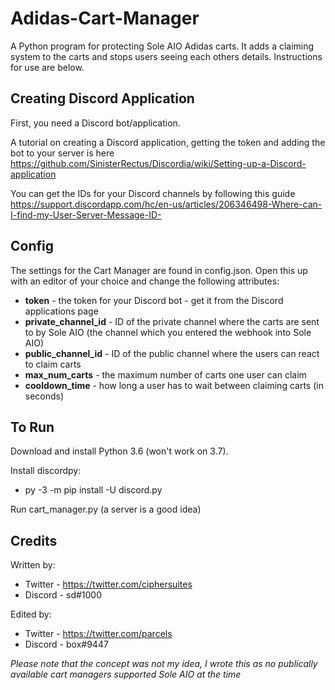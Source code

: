 # Adidas-Cart-Manager

A Python program for protecting Sole AIO Adidas carts. It adds a claiming system to the carts and stops users seeing each others details. Instructions for use are below.

## Creating Discord Application

First, you need a Discord bot/application.

A tutorial on creating a Discord application, getting the token and adding the bot to your server is here https://github.com/SinisterRectus/Discordia/wiki/Setting-up-a-Discord-application 

You can get the IDs for your Discord channels by following this guide https://support.discordapp.com/hc/en-us/articles/206346498-Where-can-I-find-my-User-Server-Message-ID-


## Config

The settings for the Cart Manager are found in config.json. Open this up with an editor of your choice and change the following attributes:

* **token** - the token for your Discord bot - get it from the Discord applications page
* **private_channel_id** - ID of the private channel where the carts are sent to by Sole AIO (the channel which you entered the webhook into Sole AIO)
* **public_channel_id** - ID of the public channel where the users can react to claim carts
* **max_num_carts** - the maximum number of carts one user can claim
* **cooldown_time** - how long a user has to wait between claiming carts (in seconds)


## To Run

Download and install Python 3.6 (won't work on 3.7).

Install discordpy:
* py -3 -m pip install -U discord.py

Run cart_manager.py (a server is a good idea)


## Credits

Written by:
* Twitter - https://twitter.com/ciphersuites
* Discord - sd#1000

Edited by:
* Twitter - https://twitter.com/parcels
* Discord - box#9447


*Please note that the concept was not my idea, I wrote this as no publically available cart managers supported Sole AIO at the time*
